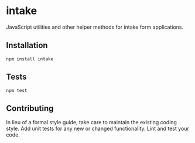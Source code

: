# intake
JavaScript utilities and other helper methods for intake form applications.

## Installation
`npm install intake`

## Tests
`npm test`

## Contributing
In lieu of a formal style guide, take care to maintain the existing coding style. Add unit tests for any new or changed functionality. Lint and test your code.

